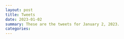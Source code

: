 ```yaml
---
layout: post
title: Tweets
date: 2023-01-02
summary: These are the tweets for January 2, 2023.
categories:
---
```


